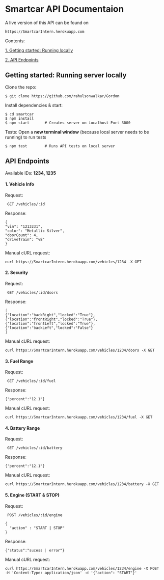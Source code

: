 # Smartcar API Documentaion

A live version of this API can be found on 

``` https://SmartcarIntern.herokuapp.com ```

Contents: 

[1. Getting started: Running locally](#getting-started-running-server-locally)

[2. API Endpoints](#api-endpoints)


## Getting started: Running server locally

Clone the repo:
```
$ git clone https://github.com/rahulsonwalkar/Gordon
```

Install dependencies & start:
```
$ cd smartcar
$ npm install
$ npm start       # Creates server on Localhost Port 3000
```

Tests:
Open a **new terminal window** (because local server needs to be running) to run tests
```
$ npm test        # Runs API tests on local server
```


## API Endpoints

Available IDs: **1234, 1235**

#### 1. Vehicle Info

  Request: 
  
  ` GET /vehicles/:id`

  Response:
  ```
  {
  "vin": "1213231",
  "color": "Metallic Silver",
  "doorCount": 4,
  "driveTrain": "v8"
  }
  ```
  Manual cURL request:
  ```
  curl https://SmartcarIntern.herokuapp.com/vehicles/1234 -X GET
  ```

#### 2. Security
   
  Request: 
  
  ` GET /vehicles/:id/doors`

  Response:
  ```
  [
  {"location":"backRight","locked":"True"},
  {"location":"frontRight","locked":"True"},
  {"location":"frontLeft","locked":"True"},
  {"location":"backLeft","locked":"False"}
  ]
  ```
  Manual cURL request:
  ```
  curl https://SmartcarIntern.herokuapp.com/vehicles/1234/doors -X GET
  ```
  
#### 3. Fuel Range

  Request: 
  
  ` GET /vehicles/:id/fuel`

  Response:
  ```
  {"percent":"12.1"}
  ```
  Manual cURL request:
  ```
  curl https://SmartcarIntern.herokuapp.com/vehicles/1234/fuel -X GET
  ```
  
#### 4. Battery Range

  Request: 
  
  ` GET /vehicles/:id/battery`

  Response:
  ```
  {"percent":"12.1"}
  ```
  Manual cURL request:
  ```
  curl https://SmartcarIntern.herokuapp.com/vehicles/1234/battery -X GET
  ```
  
#### 5. Engine (START & STOP)

  Request: 
  
  ` POST /vehicles/:id/engine`
  
  ```
  {
    "action" : "START | STOP"
  }
  ```
  Response:
  ```
  {"status":"sucess | error"}
  ```
  Manual cURL request:
  ```
  curl https://SmartcarIntern.herokuapp.com/vehicles/1234/engine -X POST -H 'Content-Type: application/json' -d '{"action": "START"}'
  ```
